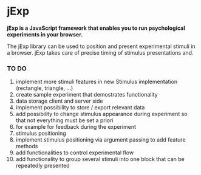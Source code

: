 # jExp

**jExp is a JavaScript framework that enables you to run psychological experiments in your browser.**

The jExp library can be used to position and present experimental stimuli in a browser.
jExp takes care of precise timing of stimulus presentations and.

### TO DO

1. implement more stimuli features in new Stimulus implementation (rectangle, triangle, ...)
2. create sample experiment that demostrates functionality
3. data storage client and server side
  1. implement possibility to store / export relevant data 
4. add possibility to change stimulus appearance during experiment so that not everything must be set a priori  
  1. for example for feedback during the experiment
5. stimulus positioning
  1. implement stimulus positioning via argument passing to add feature methods
6. add functionalities to control experimental flow
  1. add functionality to group several stimuli into one block that can be repeatedly presented
